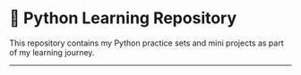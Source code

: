 # 🐍 Python Learning Repository

This repository contains my Python practice sets and mini projects as part of my learning journey.

---
